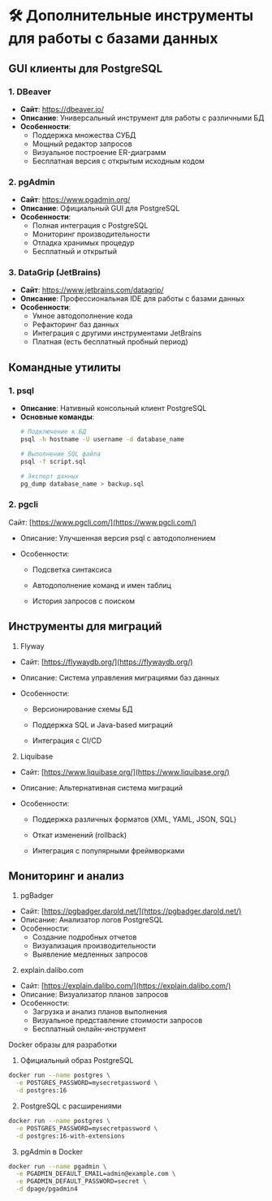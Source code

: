 # 🛠️ Дополнительные инструменты для работы с базами данных

## GUI клиенты для PostgreSQL

### 1. DBeaver
- **Сайт**: https://dbeaver.io/
- **Описание**: Универсальный инструмент для работы с различными БД
- **Особенности**:
  - Поддержка множества СУБД
  - Мощный редактор запросов
  - Визуальное построение ER-диаграмм
  - Бесплатная версия с открытым исходным кодом

### 2. pgAdmin
- **Сайт**: https://www.pgadmin.org/
- **Описание**: Официальный GUI для PostgreSQL
- **Особенности**:
  - Полная интеграция с PostgreSQL
  - Мониторинг производительности
  - Отладка хранимых процедур
  - Бесплатный и открытый

### 3. DataGrip (JetBrains)
- **Сайт**: https://www.jetbrains.com/datagrip/
- **Описание**: Профессиональная IDE для работы с базами данных
- **Особенности**:
  - Умное автодополнение кода
  - Рефакторинг баз данных
  - Интеграция с другими инструментами JetBrains
  - Платная (есть бесплатный пробный период)

## Командные утилиты

### 1. psql
- **Описание**: Нативный консольный клиент PostgreSQL
- **Основные команды**:
  ```bash
  # Подключение к БД
  psql -h hostname -U username -d database_name

  # Выполнение SQL файла
  psql -f script.sql

  # Экспорт данных
  pg_dump database_name > backup.sql

  ```

 ### 2. pgcli

Сайт: [https://www.pgcli.com/](https://www.pgcli.com/)

- Описание: Улучшенная версия psql с автодополнением

- Особенности:

  - Подсветка синтаксиса

  - Автодополнение команд и имен таблиц

  - История запросов с поиском

## Инструменты для миграций
1. Flyway

- Сайт: [https://flywaydb.org/](https://flywaydb.org/)
- Описание: Система управления миграциями баз данных
- Особенности:

  - Версионирование схемы БД

  - Поддержка SQL и Java-based миграций

  - Интеграция с CI/CD

2. Liquibase

- Сайт: [https://www.liquibase.org/](https://www.liquibase.org/)

- Описание: Альтернативная система миграций

- Особенности:

  - Поддержка различных форматов (XML, YAML, JSON, SQL)

  - Откат изменений (rollback)

  - Интеграция с популярными фреймворками

## Мониторинг и анализ
1. pgBadger
- Сайт: [https://pgbadger.darold.net/](https://pgbadger.darold.net/)
- Описание: Анализатор логов PostgreSQL
- Особенности:
  - Создание подробных отчетов
  - Визуализация производительности
  - Выявление медленных запросов

2. explain.dalibo.com
- Сайт: [https://explain.dalibo.com/](https://explain.dalibo.com/)
- Описание: Визуализатор планов запросов
- Особенности:
  - Загрузка и анализ планов выполнения
  - Визуальное представление стоимости запросов
  - Бесплатный онлайн-инструмент

Docker образы для разработки
1. Официальный образ PostgreSQL

```bash
docker run --name postgres \
  -e POSTGRES_PASSWORD=mysecretpassword \
  -d postgres:16
  ```
2. PostgreSQL с расширениями
```bash
docker run --name postgres \
  -e POSTGRES_PASSWORD=mysecretpassword \
  -d postgres:16-with-extensions
  ```
3. pgAdmin в Docker
```bash 
docker run --name pgadmin \
  -e PGADMIN_DEFAULT_EMAIL=admin@example.com \
  -e PGADMIN_DEFAULT_PASSWORD=secret \
  -d dpage/pgadmin4
  ```

